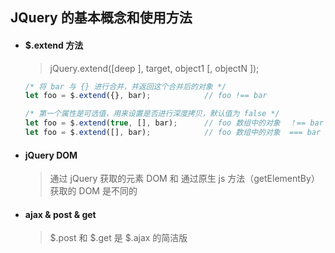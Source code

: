 ## JQuery 的基本概念和使用方法

- #### $.extend 方法
  > jQuery.extend([deep ], target, object1 [, objectN ]);

  ```javascript
  /* 将 bar 与 {} 进行合并，并返回这个合并后的对象 */
  let foo = $.extend({}, bar);            // foo !== bar

  /* 第一个属性是可选值，用来设置是否进行深度拷贝，默认值为 false */
  let foo = $.extend(true, [], bar);      // foo 数组中的对象  ！== bar 数组中的对象
  let foo = $.extend([], bar);            // foo 数组中的对象  === bar 数组中的对象
  ```


- #### jQuery DOM
  > 通过 jQuery 获取的元素 DOM 和 通过原生 js 方法（getElementBy）获取的 DOM 是不同的


- #### ajax & post & get
  > $.post 和 $.get 是 $.ajax 的简洁版
